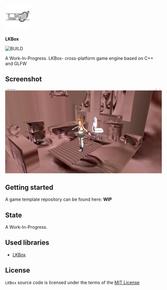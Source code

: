 ##  ![LakoMoor Dev](docs/logo.png) 
**LKBox**

![BUILD](https://img.shields.io/appveyor/build/LAKOMOOR/LKBOX?logo=CMAKE&style=plastic)

A Work-In-Progress. LKBox- cross-platform game engine based on C++ and GLFW 

## Screenshot

![LKEngine](docs/screenshot/first.png)

## Getting started
A game template repository can be found here:
**WIP**

## State
A Work-In-Progress.

## Used libraries
* [LKBox](https://github.com/lakomoor/lkbox)

## License

`LKBox` source code is licensed under the terms of the [MIT License](https://github.com/LakoMoor/LKBox/blob/master/LICENSE)
